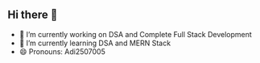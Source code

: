 ## Hi there 👋



- 🔭 I’m currently working on DSA and Complete Full Stack Development
- 🌱 I’m currently learning DSA and MERN Stack
- 😄 Pronouns: Adi2507005

